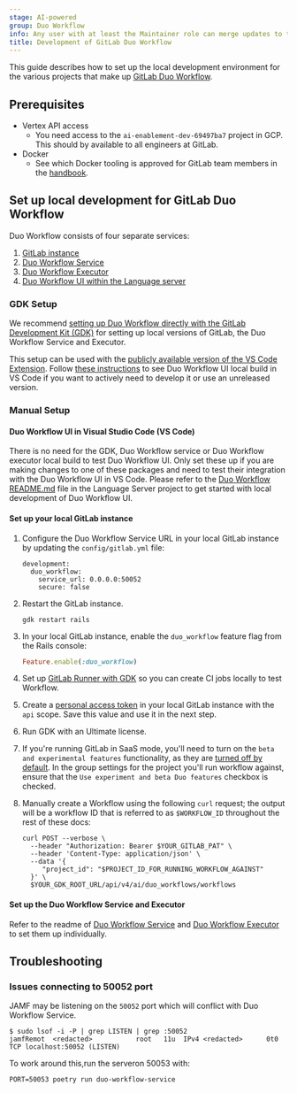 ```yaml
---
stage: AI-powered
group: Duo Workflow
info: Any user with at least the Maintainer role can merge updates to this content. For details, see https://docs.gitlab.com/ee/development/development_processes.html#development-guidelines-review.
title: Development of GitLab Duo Workflow
---
```


This guide describes how to set up the local development environment for the various projects that make up [GitLab Duo Workflow](../../user/duo_workflow/index.md).

## Prerequisites

- Vertex API access
  - You need access to the `ai-enablement-dev-69497ba7` project in GCP. This should by available to all engineers at GitLab.
- Docker
  - See which Docker tooling is approved for GitLab team members in the [handbook](https://handbook.gitlab.com/handbook/tools-and-tips/mac/#docker-desktop).

## Set up local development for GitLab Duo Workflow

Duo Workflow consists of four separate services:

1. [GitLab instance](https://gitlab.com/gitlab-org/gitlab/)
1. [Duo Workflow Service](https://gitlab.com/gitlab-org/duo-workflow/duo-workflow-service)
1. [Duo Workflow Executor](https://gitlab.com/gitlab-org/duo-workflow/duo-workflow-executor/)
1. [Duo Workflow UI within the Language server](https://gitlab.com/gitlab-org/editor-extensions/gitlab-lsp/-/blob/main/packages/webview_duo_workflow/README.md)

### GDK Setup

We recommend [setting up Duo Workflow directly with the GitLab Development Kit (GDK)](https://gitlab.com/gitlab-org/gitlab-development-kit/-/blob/main/doc/howto/duo_workflow.md?ref_type=heads)
for setting up local versions of GitLab, the Duo Workflow Service and Executor.

This setup can be used with the [publicly available version of the VS Code Extension](https://marketplace.visualstudio.com/items?itemName=GitLab.gitlab-workflow).
Follow [these instructions](#duo-workflow-ui-in-visual-studio-code-vs-code) to see Duo Workflow UI local build in VS Code if you want to actively need to develop it or use an unreleased version.

### Manual Setup

#### Duo Workflow UI in Visual Studio Code (VS Code)

There is no need for the GDK, Duo Workflow service or Duo Workflow executor local build to test Duo Workflow UI.
Only set these up if you are making changes to one of these packages and need to test their integration with the Duo Workflow UI in VS Code.
Please refer to the [Duo Workflow README.md](https://gitlab.com/gitlab-org/editor-extensions/gitlab-lsp/-/blob/main/packages/webview_duo_workflow/README.md) file in the Language Server project to get started with local development of Duo Workflow UI.

#### Set up your local GitLab instance

1. Configure the Duo Workflow Service URL in your local GitLab instance by updating the `config/gitlab.yml` file:

   ```dotenv
   development:
     duo_workflow:
       service_url: 0.0.0.0:50052
       secure: false
   ```

1. Restart the GitLab instance.

   ```shell
   gdk restart rails
   ```

1. In your local GitLab instance, enable the `duo_workflow` feature flag from the Rails console:

   ```ruby
   Feature.enable(:duo_workflow)
   ```

1. Set up [GitLab Runner with GDK](https://gitlab.com/gitlab-org/gitlab-development-kit/blob/main/doc/howto/runner.md) so you can create CI jobs locally to test Workflow.
1. Create a [personal access token](../../user/profile/personal_access_tokens.md) in your local GitLab instance with the `api` scope. Save this value and use it in the next step.
1. Run GDK with an Ultimate license.
1. If you're running GitLab in SaaS mode, you'll need to turn on the `beta and experimental features` functionality, as they are [turned off by default](../../user/gitlab_duo/turn_on_off.md#turn-on-beta-and-experimental-features). In the group settings for the project you'll run workflow against, ensure that the `Use experiment and beta Duo features` checkbox is checked.
1. Manually create a Workflow using the following `curl` request; the output will be a workflow ID that is referred to as `$WORKFLOW_ID` throughout the rest of these docs:

   ```shell
   curl POST --verbose \
     --header "Authorization: Bearer $YOUR_GITLAB_PAT" \
     --header 'Content-Type: application/json' \
     --data '{
        "project_id": "$PROJECT_ID_FOR_RUNNING_WORKFLOW_AGAINST"
     }' \
     $YOUR_GDK_ROOT_URL/api/v4/ai/duo_workflows/workflows
   ```

#### Set up the Duo Workflow Service and Executor

Refer to the readme of [Duo Workflow Service](https://gitlab.com/gitlab-org/duo-workflow/duo-workflow-service) and [Duo Workflow Executor](https://gitlab.com/gitlab-org/duo-workflow/duo-workflow-executor/) to set them up individually.

## Troubleshooting

### Issues connecting to 50052 port

JAMF may be listening on the `50052` port which will conflict with Duo Workflow Service.

```shell
$ sudo lsof -i -P | grep LISTEN | grep :50052
jamfRemot  <redacted>           root   11u  IPv4 <redacted>      0t0    TCP localhost:50052 (LISTEN)
```

To work around this,run the serveron 50053 with:

```shell
PORT=50053 poetry run duo-workflow-service
```
